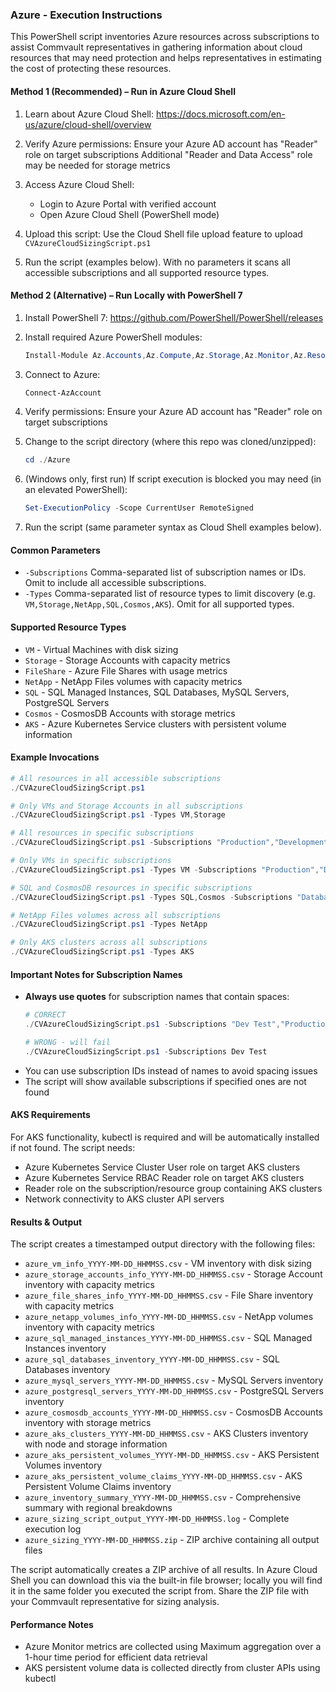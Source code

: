 ### Azure - Execution Instructions

This PowerShell script inventories Azure resources across subscriptions to assist Commvault representatives in gathering information about cloud resources that may need protection and helps representatives in estimating the cost of protecting these resources.

#### Method 1 (Recommended) – Run in Azure Cloud Shell

1. Learn about Azure Cloud Shell:
   https://docs.microsoft.com/en-us/azure/cloud-shell/overview

2. Verify Azure permissions:
   Ensure your Azure AD account has "Reader" role on target subscriptions
   Additional "Reader and Data Access" role may be needed for storage metrics

3. Access Azure Cloud Shell:
   - Login to Azure Portal with verified account
   - Open Azure Cloud Shell (PowerShell mode)

4. Upload this script:
   Use the Cloud Shell file upload feature to upload `CVAzureCloudSizingScript.ps1`

5. Run the script (examples below). With no parameters it scans all accessible subscriptions and all supported resource types.

#### Method 2 (Alternative) – Run Locally with PowerShell 7

1. Install PowerShell 7:
   https://github.com/PowerShell/PowerShell/releases

2. Install required Azure PowerShell modules:
   ```powershell
   Install-Module Az.Accounts,Az.Compute,Az.Storage,Az.Monitor,Az.Resources,Az.NetAppFiles,Az.CosmosDB,Az.MySql,Az.PostgreSql,Az.Aks -Force
   ```

3. Connect to Azure:
   ```powershell
   Connect-AzAccount
   ```

4. Verify permissions:
   Ensure your Azure AD account has "Reader" role on target subscriptions

5. Change to the script directory (where this repo was cloned/unzipped):
   ```powershell
   cd ./Azure
   ```

6. (Windows only, first run) If script execution is blocked you may need (in an elevated PowerShell):
   ```powershell
   Set-ExecutionPolicy -Scope CurrentUser RemoteSigned
   ```

7. Run the script (same parameter syntax as Cloud Shell examples below).

#### Common Parameters
* `-Subscriptions`  Comma-separated list of subscription names or IDs. Omit to include all accessible subscriptions.
* `-Types`          Comma-separated list of resource types to limit discovery (e.g. `VM,Storage,NetApp,SQL,Cosmos,AKS`). Omit for all supported types.

#### Supported Resource Types
* `VM` - Virtual Machines with disk sizing
* `Storage` - Storage Accounts with capacity metrics
* `FileShare` - Azure File Shares with usage metrics
* `NetApp` - NetApp Files volumes with capacity metrics
* `SQL` - SQL Managed Instances, SQL Databases, MySQL Servers, PostgreSQL Servers
* `Cosmos` - CosmosDB Accounts with storage metrics
* `AKS` - Azure Kubernetes Service clusters with persistent volume information

#### Example Invocations
```powershell
# All resources in all accessible subscriptions
./CVAzureCloudSizingScript.ps1

# Only VMs and Storage Accounts in all subscriptions
./CVAzureCloudSizingScript.ps1 -Types VM,Storage

# All resources in specific subscriptions
./CVAzureCloudSizingScript.ps1 -Subscriptions "Production","Development"

# Only VMs in specific subscriptions
./CVAzureCloudSizingScript.ps1 -Types VM -Subscriptions "Production","Development"

# SQL and CosmosDB resources in specific subscriptions
./CVAzureCloudSizingScript.ps1 -Types SQL,Cosmos -Subscriptions "Database-Prod","Analytics-Prod"

# NetApp Files volumes across all subscriptions
./CVAzureCloudSizingScript.ps1 -Types NetApp

# Only AKS clusters across all subscriptions
./CVAzureCloudSizingScript.ps1 -Types AKS
```

#### Important Notes for Subscription Names
* **Always use quotes** for subscription names that contain spaces:
  ```powershell
  # CORRECT
  ./CVAzureCloudSizingScript.ps1 -Subscriptions "Dev Test","Production Environment"
  
  # WRONG - will fail
  ./CVAzureCloudSizingScript.ps1 -Subscriptions Dev Test
  ```
* You can use subscription IDs instead of names to avoid spacing issues
* The script will show available subscriptions if specified ones are not found

#### AKS Requirements
For AKS functionality, kubectl is required and will be automatically installed if not found. The script needs:
- Azure Kubernetes Service Cluster User role on target AKS clusters
- Azure Kubernetes Service RBAC Reader role on target AKS clusters
- Reader role on the subscription/resource group containing AKS clusters
- Network connectivity to AKS cluster API servers

#### Results & Output
The script creates a timestamped output directory with the following files:
- `azure_vm_info_YYYY-MM-DD_HHMMSS.csv` - VM inventory with disk sizing
- `azure_storage_accounts_info_YYYY-MM-DD_HHMMSS.csv` - Storage Account inventory with capacity metrics
- `azure_file_shares_info_YYYY-MM-DD_HHMMSS.csv` - File Share inventory with capacity metrics
- `azure_netapp_volumes_info_YYYY-MM-DD_HHMMSS.csv` - NetApp volumes inventory with capacity metrics
- `azure_sql_managed_instances_YYYY-MM-DD_HHMMSS.csv` - SQL Managed Instances inventory
- `azure_sql_databases_inventory_YYYY-MM-DD_HHMMSS.csv` - SQL Databases inventory
- `azure_mysql_servers_YYYY-MM-DD_HHMMSS.csv` - MySQL Servers inventory
- `azure_postgresql_servers_YYYY-MM-DD_HHMMSS.csv` - PostgreSQL Servers inventory
- `azure_cosmosdb_accounts_YYYY-MM-DD_HHMMSS.csv` - CosmosDB Accounts inventory with storage metrics
- `azure_aks_clusters_YYYY-MM-DD_HHMMSS.csv` - AKS Clusters inventory with node and storage information
- `azure_aks_persistent_volumes_YYYY-MM-DD_HHMMSS.csv` - AKS Persistent Volumes inventory
- `azure_aks_persistent_volume_claims_YYYY-MM-DD_HHMMSS.csv` - AKS Persistent Volume Claims inventory
- `azure_inventory_summary_YYYY-MM-DD_HHMMSS.csv` - Comprehensive summary with regional breakdowns
- `azure_sizing_script_output_YYYY-MM-DD_HHMMSS.log` - Complete execution log
- `azure_sizing_YYYY-MM-DD_HHMMSS.zip` - ZIP archive containing all output files

The script automatically creates a ZIP archive of all results. In Azure Cloud Shell you can download this via the built-in file browser; locally you will find it in the same folder you executed the script from. Share the ZIP file with your Commvault representative for sizing analysis.

#### Performance Notes
- Azure Monitor metrics are collected using Maximum aggregation over a 1-hour time period for efficient data retrieval
- AKS persistent volume data is collected directly from cluster APIs using kubectl
